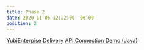 ```yaml
---
title: Phase 2
date: 2020-11-06 12:22:00 -06:00
position: 2
---
```


[YubiEnterpise Delivery](/phase2/yubienterprise-delivery)
[API Connection Demo (Java)](/phase2/programmatically-calling-api-with-java)